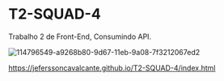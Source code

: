 # T2-SQUAD-4
Trabalho 2 de Front-End, Consumindo API.

![114796549-a9268b80-9d67-11eb-9a08-7f3212067ed2](https://user-images.githubusercontent.com/74382480/114936908-74700e00-9e13-11eb-99de-3205b5940a5a.png)

https://jeferssoncavalcante.github.io/T2-SQUAD-4/index.html

